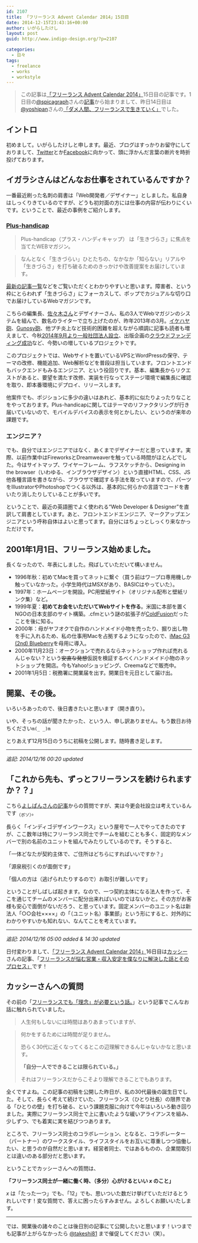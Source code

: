 ```yaml
---
id: 2107
title: 「フリーランス Advent Calendar 2014」15日目
date: 2014-12-15T23:43:16+00:00
author: いがらしたけし
layout: post
guid: http://www.indigo-design.org/?p=2107

categories:
  - 日々
tags:
  - freelance
  - works
  - workstyle
---
```

> この記事は[「フリーランス Advent Calendar 2014」](http://www.adventar.org/calendars/344)15日目の記事です。1日目の[@spicagraph](https://twitter.com/spicagraph)さんの[記事](http://in.spicagraph.com/other/free-calendar-2014/)から始まりまして、昨日14日目は[@yoshipan](http://twitter.com/yoshipan)さんの[「ダメ人間、フリーランスで生きていく」](http://yoshipan.com/freelance/)でした。 

## イントロ

初めまして。いがらしたけしと申します。最近、ブログはすっかりお留守にしておりまして、[Twitter](https://twitter.com/takeshi81/)とか[Facebook](https://www.facebook.com/takeshi81)に向かって、頭に浮かんだ言葉の断片を時折投げております。

## イガラシさんはどんなお仕事をされているんですか？

一番最近刷った名刺の肩書は「Web開発者／デザイナー」としました。私自身はしっくりきているのですが、どうも初対面の方には仕事の内容が伝わりにくいです。ということで、最近の事例をご紹介します。

### [Plus-handicap](http://plus-handicap.com/)

> Plus-handicap（プラス・ハンディキャップ） は「生きづらさ」に焦点を当てたWEBマガジン。
    
> なんとなく「生きづらい」ひとたちの、なかなか「知らない」リアルや「生きづらさ」を打ち破るためのきっかけや改善提案をお届けしています。 

[最新の記事一覧](http://plus-handicap.com/entry-list/)などをご覧いただくとわかりやすいと思います。障害者、という枠にとらわれず「生きづらさ」にフォーカスして、ポップでカジュアルな切り口でお届けしているWebマガジンです。

こちらの編集長、[佐々木さん](https://twitter.com/issay676767)とデザイナーさん、私の3人でWebマガジンのシステムを組んで、数名のライターで立ち上げたのが、昨年2013年の3月。[イケハヤ砲](http://www.ikedahayato.com/index.php/archives/22236)、[Gunosy砲](https://www.google.co.jp/search?q=gunosy砲)、他プチ炎上など技術的困難を超えながら順調に記事も読者も増えまして、今秋[2014年9月より一般社団法人設立](http://plus-handicap.com/release/2014/09/01/4036/)、出版企画の[クラウドファンディング成功](https://readyfor.jp/projects/plus-handicap)など、今勢いの増しているプロジェクトです。

このプロジェクトでは、Webサイトを置いているVPSとWordPressの保守、テーマの改修、機能追加、Web解析などを普段は担当しています。フロントエンドもバックエンドもみるエンジニア、という役回りです。基本、編集長からリクエストがあると、要望を満たす改修、実装を行なってステージ環境で編集長に確認を取り、即本番環境にデプロイ、リリースします。

他案件でも、ポジションに多少の違いはあれど、基本的に似たりよったりなことをやっております。Plus-handicapに関してはテーマのリファクタリングが行き届いていないので、モバイルデバイスの表示を何とかしたい、というのが来年の課題です。

### エンジニア？

でも、自分ではエンジニアではなく、あくまでデザイナーだと思っています。実際、以前作業中はFireworksとDreamweaverを触っている時間がほとんどでした。今はサイトマップ、ワイヤーフレーム、ラフスケッチから、Designing in the browser（いわゆる、インブラウザデザイン）という直接HTML、CSS、JS他各種言語を書きながら、ブラウザで確認する手法を取っていますので、パーツをIllustratorやPhotoshopでつくる以外は、基本的に何らかの言語でコードを書いたり消したりしていることが多いです。

ということで、最近の英語圏でよく使われる“Web Developer & Designer”を直訳して肩書としています。あと、フロントエンドエンジニア、マークアップエンジニアという呼称自体はよいと思ってます。自分にはちょっとしっくり来なかっただけです。

## 2001年1月1日、フリーランス始めました。

長くなったので、年表にしました。飛ばしていただいて構いません。

  * 1996年秋：初めてMacを買ってネットに繋ぐ（買う前はワープロ専用機しか触っていなかった。小学生時代はMSXがあり、BASICはやっていた）。
  * 1997年：ホームページを開設。PC用壁紙サイト（オリジナル配布と壁紙リンク集）など。
  * 1999年夏：**初めてお金をいただいてWebサイトを作る**。米国に本部を置くNGOの日本支部のサイト構築。.cfmという謎の拡張子が[ColdFusion](http://ja.wikipedia.org/wiki/ColdFusion)だったことを後に知る。
  * 2000年：母がヤフオクで自作のハンドメイド小物を売ったり、掘り出し物を手に入れるため、私の仕事用Macを占拠するようになったので、[iMac G3 (2nd) Blueberry](https://www.google.co.jp/search?q=imac+g3+blueberry&tbm=isch)を母用に導入。
  * 2000年11月23日：オークションで売れるならネットショップ作れば売れるんじゃない？という<s>安直な発想</s>仮説を検証するべくハンドメイド小物のネットショップを開店。今もYahoo!ショッピング、Creemaなどで販売中。
  * 2001年1月5日：税務署に開業届を出す。開業日を元日として届け出。

## 開業、その後。 

いろいろあったので、後日書きたいと思います（開き直り）。

いや、そっちの話が聞きたかった、という人、申し訳ありません。もう数日お待ちください`m(_ _)m`

とりあえず12月15日のうちに初稿を公開します。随時書き足します。

* * *

<em id="postscript-01">追記: 2014/12/16 00:20 updated</em>

## 「これから先も、ずっとフリーランスを続けられますか？？」 

こちら[よしぱんさんの記事](http://yoshipan.com/freelance/)からの質問ですが、実は今更会社設立は考えているんです<sub>（ボソ）</sub>。

長らく「インディゴデザインワークス」という屋号で一人でやってきたのですが、ここ数年は特にフリーランス同士でチームを組むことも多く、固定的なメンバーで別の名前のユニットを組んでみたりしているのです。そうすると、

「一体どなたが契約主体で、ご住所はどちらにすればいいですか？」
  
「源泉税引くのが面倒です」
  
「個人の方は（逃げられたりするので）お取引が難しいです」

ということがしばしば起きます。なので、一つ契約主体になる法人を作って、そこを通じてチームのメンバーに配分出来ればいいのではないかと。その方がお客様も安心で面倒がないだろう、と思っています。固定メンバーのユニット名は新法人「○○会社××××」の「（ユニット名）事業部」という形にすると、対外的にわかりやすいかも知れない、なんてことを考えています。

* * *

<em id="postscript-02">追記: 2014/12/16 05:00 added & 14:30 updated</em>

日付変わりまして、[「フリーランス Advent Calendar 2014」](http://www.adventar.org/calendars/344)16日目は[カッシー](https://twitter.com/strive)さんの記事、「[フリーランスが悩む営業・収入安定を僕なりに解決した話とそのプロセス」](http://stid.jp/wp/?p=1962)です！

## カッシーさんへの質問

その前の「[フリーランスでも「理念」が必要という話。](http://stid.jp/wp/?p=1955)」という記事でこんなお話に触れられていました。

> 人生何もしないには時間はありあまっていますが、
    
> 何かをするためには時間が足りません。
> 
> 恐らく30代に近くなってくるとこの辺理解できるんじゃないかなと思います。
> 
> **「自分一人でできることは限られている。」**
> 
> それはフリーランスだからこそより理解できることでもあります。 

全くですよね。この記事の初稿を公開した昨日が、私の30代最後の誕生日でした。そして、長らく考えて続けていた、フリーランス（ひとり社長）の限界である「ひとりの壁」を打ち破る、という課題克服に向けて今年はいろいろ動き回りました。実際にフリーランス同士で上に書いたような緩いアライアンスを組み、少しずつ、でも着実に実を結びつつあります。

ところで、フリーランス同士のコラボレーション、となると、コラボレーター（パートナー）のワークスタイル、ライフスタイルをお互いに尊重しつつ協働したい、と思うのが自然だと思います。経営者同士、ではあるものの、企業間取引とは違いのある部分だと思います。

ということでカッシーさんへの質問は、

**「フリーランス同士が一緒に働く時、（多分）心がけるといい _x_ のこと」**

_x_ は「たった一つ」でも、「12」でも、思いついた数だけ挙げていただけるとうれしいです！変な質問で、答えに困ったらすみません。よろしくお願いいたします。

* * *

では、開業後の諸々のことは後日別の記事にて公開したいと思います！いつまでも記事が上がらなかったら [@takeshi81](https://twitter.com/takeshi81) まで催促してください（笑）。
